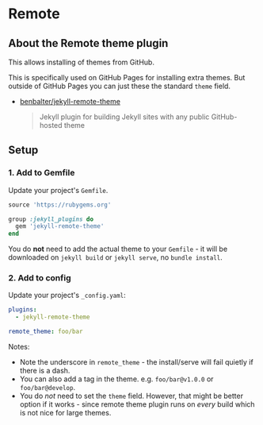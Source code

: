 # Remote

## About the Remote theme plugin

This allows installing of themes from GitHub.

This is specifically used on GitHub Pages for installing extra themes. But outside of GitHub Pages you can just these the standard `theme` field.

- [benbalter/jekyll-remote-theme](https://github.com/benbalter/jekyll-remote-theme)
  > Jekyll plugin for building Jekyll sites with any public GitHub-hosted theme


## Setup

### 1. Add to Gemfile

Update your project's `Gemfile`.

```ruby
source 'https://rubygems.org'

group :jekyll_plugins do
  gem 'jekyll-remote-theme'
end
```

You do **not**  need to add the actual theme to your `Gemfile` - it will be downloaded on `jekyll build` or `jekyll serve`, no `bundle install`.


### 2. Add to config

Update your project's `_config.yaml`:

```yaml
plugins:
  - jekyll-remote-theme

remote_theme: foo/bar
```

Notes:

- Note the underscore in `remote_theme` - the install/serve will fail quietly if there is a dash.
- You can also add a tag in the theme. e.g. `foo/bar@v1.0.0` or `foo/bar@develop`.
- You do _not_ need to set the `theme` field. However, that might be better option if it works - since remote theme plugin runs on _every_ build which is not nice for large themes.
